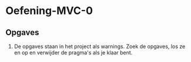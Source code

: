 # Oefening-MVC-0
## Opgaves
1. De opgaves staan in het project als warnings. Zoek de opgaves, los ze en op en verwijder de pragma's als je klaar bent.
